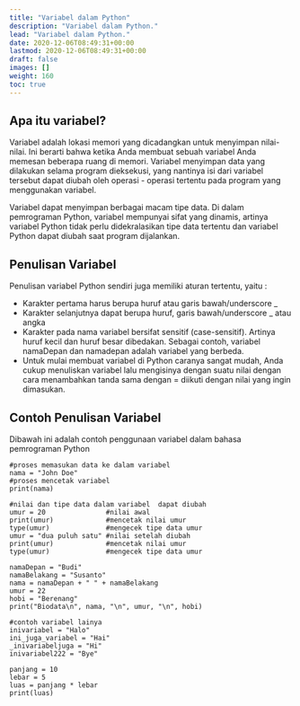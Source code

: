 ```yaml
---
title: "Variabel dalam Python"
description: "Variabel dalam Python."
lead: "Variabel dalam Python."
date: 2020-12-06T08:49:31+00:00
lastmod: 2020-12-06T08:49:31+00:00
draft: false
images: []
weight: 160
toc: true
---
```


## Apa itu variabel?
Variabel adalah lokasi memori yang dicadangkan untuk menyimpan nilai-nilai. Ini berarti bahwa ketika Anda membuat sebuah variabel Anda memesan beberapa ruang di memori. Variabel menyimpan data yang dilakukan selama program dieksekusi, yang nantinya isi dari variabel tersebut dapat diubah oleh operasi - operasi tertentu pada program yang menggunakan variabel.

Variabel dapat menyimpan berbagai macam tipe data. Di dalam pemrograman Python, variabel mempunyai sifat yang dinamis, artinya variabel Python tidak perlu didekralasikan tipe data tertentu dan variabel Python dapat diubah saat program dijalankan.

## Penulisan Variabel
Penulisan variabel Python sendiri juga memiliki aturan tertentu, yaitu :
- Karakter pertama harus berupa huruf atau garis bawah/underscore _
- Karakter selanjutnya dapat berupa huruf, garis bawah/underscore _ atau angka
- Karakter pada nama variabel bersifat sensitif (case-sensitif). Artinya huruf kecil dan huruf besar dibedakan. Sebagai contoh, variabel namaDepan dan namadepan adalah variabel yang berbeda.
- Untuk mulai membuat variabel di Python caranya sangat mudah, Anda cukup menuliskan variabel lalu mengisinya dengan suatu nilai dengan cara menambahkan tanda sama dengan = diikuti dengan nilai yang ingin dimasukan.

## Contoh Penulisan Variabel
Dibawah ini adalah contoh penggunaan variabel dalam bahasa pemrograman Python
```
#proses memasukan data ke dalam variabel
nama = "John Doe"
#proses mencetak variabel
print(nama)

#nilai dan tipe data dalam variabel  dapat diubah
umur = 20               #nilai awal
print(umur)             #mencetak nilai umur
type(umur)              #mengecek tipe data umur
umur = "dua puluh satu" #nilai setelah diubah
print(umur)             #mencetak nilai umur
type(umur)              #mengecek tipe data umur

namaDepan = "Budi"
namaBelakang = "Susanto"
nama = namaDepan + " " + namaBelakang
umur = 22
hobi = "Berenang"
print("Biodata\n", nama, "\n", umur, "\n", hobi)

#contoh variabel lainya
inivariabel = "Halo"
ini_juga_variabel = "Hai"
_inivariabeljuga = "Hi"
inivariabel222 = "Bye" 

panjang = 10
lebar = 5
luas = panjang * lebar
print(luas)
```
